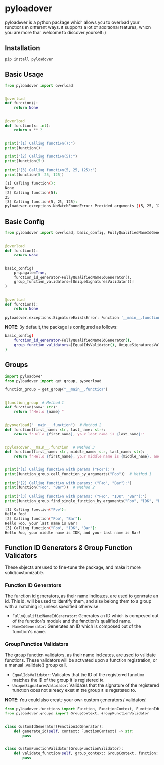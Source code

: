# pyloadover

pyloadover is a python package which allows you to overload your functions in different ways.
It supports a lot of additional features, which you are more than welcome to discover yourself :)

## Installation

```shell
pip install pyloadover
```

## Basic Usage

```python
from pyloadover import overload


@overload
def function():
    return None


@overload
def function(x: int):
    return x ** 2


print("[1] Calling function():")
print(function())

print("[2] Calling function(5):")
print(function(5))

print("[3] Calling function(5, 25, 125):")
print(function(5, 25, 125))
```

```bash
[1] Calling function():
None
[2] Calling function(5):
25
[3] Calling function(5, 25, 125):
pyloadover.exceptions.NoMatchFoundError: Provided arguments [(5, 25, 125), {}] do not match any signature in group '__main__.function'
```

## Basic Config

```python
from pyloadover import overload, basic_config, FullyQualifiedNameIdGenerator, UniqueSignaturesValidator


@overload
def function():
    return None


basic_config(
    propagate=True,
    function_id_generator=FullyQualifiedNameIdGenerator(),
    group_function_validators=[UniqueSignaturesValidator()]
)


@overload
def function():
    return None
```

```bash
pyloadover.exceptions.SignatureExistsError: Function '__main__.function' signature () already exists in group '__main__.function'
```

__NOTE__: By default, the package is configured as follows:

```bash
basic_config(
    function_id_generator=FullyQualifiedNameIdGenerator(),
    group_function_validators=[EqualIdsValidator(), UniqueSignaturesValidator()]
)
```

## Groups

```python
import pyloadover
from pyloadover import get_group, pyoverload

function_group = get_group("__main__.function")


@function_group  # Method 1
def function(name: str):
    return f"Hello {name}!"


@pyoverload("__main__.function")  # Method 2
def function(first_name: str, last_name: str):
    return f"Hello {first_name}, your last name is {last_name}!"


@pyloadover.__main__.function  # Method 3
def function(first_name: str, middle_name: str, last_name: str):
    return f"Hello {first_name}, your middle name is {middle_name}, and your last name is {last_name}!"


print('[1] Calling function with params ("Foo"):')
print(function_group.call_function_by_arguments("Foo"))  # Method 1

print('[2] Calling function with params: ("Foo", "Bar"):')
print(function("Foo", "Bar"))  # Method 2

print('[3] Calling function with params: ("Foo", "IDK", "Bar"):')
print(function_group.find_single_function_by_arguments("Foo", "IDK", "Bar")("Foo", "IDK", "Bar"))  # Method 3
```

```bash
[1] Calling function("Foo"):
Hello Foo!
[2] Calling function("Foo", "Bar"):
Hello Foo, your last name is Bar!
[3] Calling function("Foo", "IDK", "Bar"):
Hello Foo, your middle name is IDK, and your last name is Bar!
```

## Function ID Generators & Group Function Validators

These objects are used to fine-tune the package, and make it more solid/customizable.

### Function ID Generators

The function id generators, as their name indicates, are used to generate an id. This id, will be used to identify them,
and also belong them to a group with a matching id, unless specified otherwise.

* `FullyQualifiedNameIdGenerator`: Generates an ID which is composed out of the function's module and the function's
  qualified name.
* `NameIdGenerator`: Generates an ID which is composed out of the function's name.

### Group Function Validators

The group function validators, as their name indicates, are used to validate functions. These validators will be
activated upon a function registration, or a manual .validate() group call.

* `EqualIdsValidator`: Validates that the ID of the registered function matches the ID of the group it is registered to.
* `UniqueSignaturesValidator`: Validates that the signature of the registered function does not already exist in the
  group it is registered to.

__NOTE__: You could also create your own custom generators / validators!

```python
from pyloadover.functions import Function, FunctionContext, FunctionIdGenerator
from pyloadover.groups import GroupContext, GroupFunctionValidator


class CustomIdGenerator(FunctionIdGenerator):
    def generate_id(self, context: FunctionContext) -> str:
        pass


class CustomFunctionValidator(GroupFunctionValidator):
    def validate_function(self, group_context: GroupContext, function: Function):
        pass
```